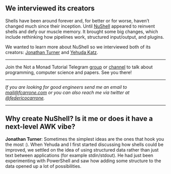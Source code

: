 ## We interviewed its creators

Shells have been around forever and, for better or for worse, haven’t changed much since their inception. Until [NuShell](https://www.nushell.sh/) appeared to reinvent shells and defy our muscle memory. It brought some big changes, which include rethinking how pipelines work, structured input/output, and plugins.

We wanted to learn more about NuShell so we interviewed both of its creators: [Jonathan Turner](https://twitter.com/jntrnr) and [Yehuda Katz](https://twitter.com/wycats).

----------

Join the Not a Monad Tutorial Telegram [group](https://t.me/notamonadtutorial) or [channel](https://t.me/channel_notamonadtutorial) to talk about programming, computer science and papers. See you there!

----------

_If you are looking for good engineers send me an email to mail@fcarrone.com or you can also reach me via twitter at_ [_@federicocarrone_](https://twitter.com/federicocarrone)_._

----------

## **Why create NuShell? Is it me or does it have a next-level AWK vibe?**

**Jonathan Turner**: Sometimes the simplest ideas are the ones that hook you the most :). When Yehuda and I first started discussing how shells could be improved, we settled on the idea of using structured data rather than just text between applications (for example stdin/stdout). He had just been experimenting with PowerShell and saw how adding some structure to the data opened up a lot of possibilities.
